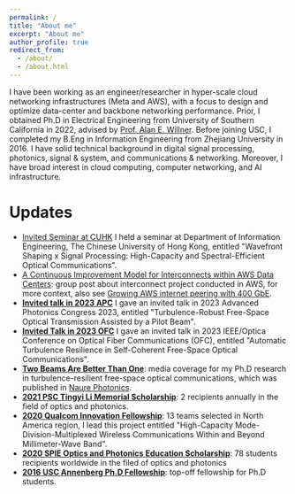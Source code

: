 ```yaml
---
permalink: /
title: "About me"
excerpt: "About me"
author_profile: true
redirect_from: 
  - /about/
  - /about.html
---
```


I have been working as an engineer/researcher in hyper-scale cloud networking infrastructures (Meta and AWS), with a focus to design and optimize data-center and backbone networking performance. Prior, I obtained Ph.D in Electrical Engineering from University of Southern California in 2022, advised by [Prof. Alan E. Willner](https://ee.usc.edu/~willner/). Before joining USC, I completed my B.Eng in Information Engineering from Zhejiang University in 2016. I have solid technical background in digital signal processing, photonics, signal & system, and communications & networking. Moreover, I have broad interest in cloud computing, computer networking, and AI infrastructure.

Updates
============================
* [Invited Seminar at CUHK](chrome-extension://efaidnbmnnnibpcajpcglclefindmkaj/https://www.ie.cuhk.edu.hk/wp-content/uploads/2024/01/20240129_sem0224_Dr.-ZHANG-Runzhou-_POV.pdf) I held a seminar at Department of Information Engineering, The Chinese University of Hong Kong, entitled "Wavefront Shaping x Signal Processing: High-Capacity and Spectral-Efficient Optical Communications".
* [A Continuous Improvement Model for Interconnects within AWS Data Centers](https://aws.amazon.com/blogs/networking-and-content-delivery/a-continuous-improvement-model-for-interconnects-within-aws-data-centers/): group post about interconnect project conducted in AWS, for more context, also see [Growing AWS internet peering with 400 GbE](https://aws.amazon.com/blogs/networking-and-content-delivery/growing-aws-internet-peering-with-400-gbe/).
* [**Invited talk in 2023 APC**](https://opg.optica.org/abstract.cfm?uri=Networks-2023-NeM4B.3) I gave an invited talk in 2023 Advanced Photonics Congress 2023, entitled "Turbulence-Robust Free-Space Optical Transmission Assisted by a Pilot Beam".
* [**Invited Talk in 2023 OFC**](https://opg.optica.org/abstract.cfm?uri=OFC-2023-M1J.4) I gave an invited talk in 2023 IEEE/Optica Conference on Optical Fiber Communications (OFC), entitled "Automatic Turbulence Resilience in Self-Coherent Free-Space Optical Communications".
* [**Two Beams Are Better Than One**](https://viterbischool.usc.edu/news/2021/10/two-beams-are-better-than-one/): media coverage for my Ph.D research in turbulence-resilient free-space optical communications, which was published in [Naure Photonics](https://www.nature.com/articles/s41566-021-00877-w).
* [**2021 PSC Tingyi Li Memorial Scholarship**](https://psc-sc.org/tingye-li-memorial-scholarship-announcement-and-winners/): 2 recipients annually in the field of optics and photonics.
* [**2020 Qualcom Innovation Fellowship**](https://www.qualcomm.com/research/university-relations/innovation-fellowship): 13 teams selected in North America region, I lead this project entitled "High-Capacity Mode-Division-Multiplexed Wireless Communications Within and Beyond Millimeter-Wave Band".
* [**2020 SPIE Optics and Photonics Education Scholarship**](https://spie.org/Documents/Courses/Education_Outreach/Scholarships/2020/Runzhou-Zhang-PR20.pdf): 78 students recipients worldwide in the filed of optics and photonics
* [**2016 USC Annenberg Ph.D Fellowship**](https://graduateschool.usc.edu/fellowships/fellowships-for-phd-students/): top-off fellowship for Ph.D students.
